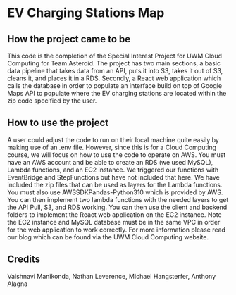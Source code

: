 # EV Charging Stations Map

## How the project came to be
This code is the completion of the Special Interest Project for UWM Cloud Computing
for Team Asteroid. The project has two main sections, a basic data pipeline that takes
data from an API, puts it into S3, takes it out of S3, cleans it, and places it in
a RDS. Secondly, a React web application which calls the database in order to populate
an interface build on top of Google Maps API to populate where the EV charging stations
are located within the zip code specified by the user.

## How to use the project
A user could adjust the code to run on their local machine quite easily by making use
of an .env file. However, since this is for a Cloud Computing course, we will focus on
how to use the code to operate on AWS. You must have an AWS account and be able to create
an RDS (we used MySQL), Lambda functions, and an EC2 instance. We triggered our functions
with EventBridge and StepFunctions but have not included that here. We have included the
zip files that can be used as layers for the Lambda functions. You must also use 
AWSSDKPandas-Python310 which is provided by AWS. You can then implement two lambda
functions with the needed layers to get the API Pull, S3, and RDS working. You can
then use the client and backend folders to implement the React web application on the
EC2 instance. Note the EC2 instance and MySQL database must be in the same VPC in order
for the web application to work correctly. For more information please read our blog
which can be found via the UWM Cloud Computing website.

## Credits
Vaishnavi Manikonda,
Nathan Leverence,
Michael Hangsterfer,
Anthony Alagna
